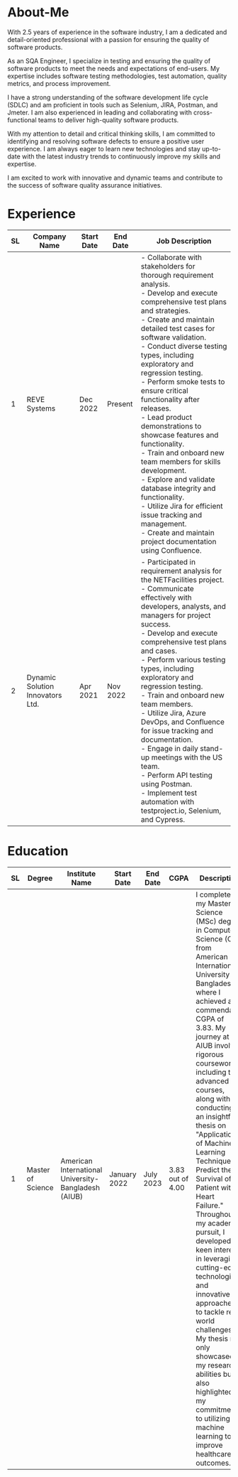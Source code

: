 # About-Me
With 2.5 years of experience in the software industry, I am a dedicated and detail-oriented professional with a passion for ensuring the quality of software products.

As an SQA Engineer, I specialize in testing and ensuring the quality of software products to meet the needs and expectations of end-users. My expertise includes software testing methodologies, test automation, quality metrics, and process improvement.

I have a strong understanding of the software development life cycle (SDLC) and am proficient in tools such as Selenium, JIRA, Postman, and Jmeter. I am also experienced in leading and collaborating with cross-functional teams to deliver high-quality software products.

With my attention to detail and critical thinking skills, I am committed to identifying and resolving software defects to ensure a positive user experience. I am always eager to learn new technologies and stay up-to-date with the latest industry trends to continuously improve my skills and expertise.

I am excited to work with innovative and dynamic teams and contribute to the success of software quality assurance initiatives.

# Experience

| SL  | Company Name | Start Date | End Date | Job Description |
| ------------- | ------------- | ------------- | ------------- | ------------- |
| 1  | REVE Systems | Dec 2022 | Present | - Collaborate with stakeholders for thorough requirement analysis.<br>- Develop and execute comprehensive test plans and strategies.<br>- Create and maintain detailed test cases for software validation.<br>- Conduct diverse testing types, including exploratory and regression testing.<br>- Perform smoke tests to ensure critical functionality after releases.<br>- Lead product demonstrations to showcase features and functionality.<br>- Train and onboard new team members for skills development.<br>- Explore and validate database integrity and functionality.<br>- Utilize Jira for efficient issue tracking and management.<br>- Create and maintain project documentation using Confluence.  |
| 2  | Dynamic Solution Innovators Ltd.  | Apr 2021 | Nov 2022  | - Participated in requirement analysis for the NETFacilities project.<br>- Communicate effectively with developers, analysts, and managers for project success.<br>- Develop and execute comprehensive test plans and cases.<br>- Perform various testing types, including exploratory and regression testing.<br>- Train and onboard new team members.<br>- Utilize Jira, Azure DevOps, and Confluence for issue tracking and documentation.<br>- Engage in daily stand-up meetings with the US team.<br>- Perform API testing using Postman.<br>- Implement test automation with testproject.io, Selenium, and Cypress.  |

# Education

| SL  | Degree | Institute Name | Start Date | End Date | CGPA | Description |
| ------------- | ------------- |------------- | ------------- | ------------- | ------------- | ------------- |
| 1  | Master of Science | American International University-Bangladesh (AIUB)| January 2022 | July 2023 | 3.83 out of 4.00 | I completed my Master of Science (MSc) degree in Computer Science (CS) from American International University-Bangladesh, where I achieved a commendable CGPA of 3.83. My journey at AIUB involved rigorous coursework, including ten advanced courses, along with conducting an insightful thesis on "Application of Machine Learning Techniques to Predict the Survival of a Patient with Heart Failure."<br> Throughout my academic pursuit, I developed a keen interest in leveraging cutting-edge technologies and innovative approaches to tackle real-world challenges. My thesis not only showcased my research abilities but also highlighted my commitment to utilizing machine learning to improve healthcare outcomes.|
